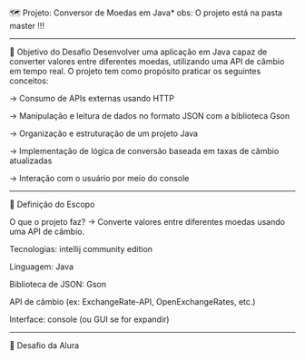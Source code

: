 🗺️ Projeto: Conversor de Moedas em Java*
obs: O projeto está na pasta master !!!
________________________________________________________
 🎯 Objetivo do Desafio 
Desenvolver uma aplicação em Java capaz de converter valores entre diferentes moedas, utilizando uma API de câmbio em tempo real. O projeto tem como propósito praticar os seguintes conceitos:

-> Consumo de APIs externas usando HTTP

-> Manipulação e leitura de dados no formato JSON com a biblioteca Gson

-> Organização e estruturação de um projeto Java

-> Implementação de lógica de conversão baseada em taxas de câmbio atualizadas

-> Interação com o usuário por meio do console
_____________________________________________________________________________ 
 🎯 Definição do Escopo
 
 O que o projeto faz?
→ Converte valores entre diferentes moedas usando uma API de câmbio.

 Tecnologias: intellij community edition

Linguagem: Java

Biblioteca de JSON: Gson

API de câmbio (ex: ExchangeRate-API, OpenExchangeRates, etc.)

Interface: console (ou GUI se for expandir)
__________________________________________________________________________________

🎯 Desafio da Alura 
